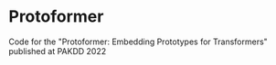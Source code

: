 # Protoformer
Code for the "Protoformer: Embedding Prototypes for Transformers" published at PAKDD 2022
